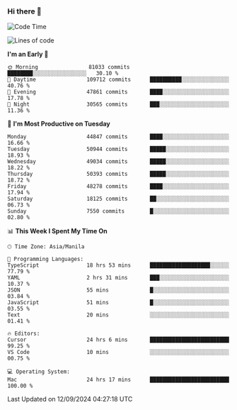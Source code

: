 ### Hi there 👋

<!--START_SECTION:waka-->
![Code Time](http://img.shields.io/badge/Code%20Time-5%2C537%20hrs%201%20min-blue)

![Lines of code](https://img.shields.io/badge/From%20Hello%20World%20I%27ve%20Written-119.0%20million%20lines%20of%20code-blue)

**I'm an Early 🐤** 

```text
🌞 Morning                81033 commits       ████████░░░░░░░░░░░░░░░░░   30.10 % 
🌆 Daytime                109712 commits      ██████████░░░░░░░░░░░░░░░   40.76 % 
🌃 Evening                47861 commits       ████░░░░░░░░░░░░░░░░░░░░░   17.78 % 
🌙 Night                  30565 commits       ███░░░░░░░░░░░░░░░░░░░░░░   11.36 % 
```
📅 **I'm Most Productive on Tuesday** 

```text
Monday                   44847 commits       ████░░░░░░░░░░░░░░░░░░░░░   16.66 % 
Tuesday                  50944 commits       █████░░░░░░░░░░░░░░░░░░░░   18.93 % 
Wednesday                49034 commits       █████░░░░░░░░░░░░░░░░░░░░   18.22 % 
Thursday                 50393 commits       █████░░░░░░░░░░░░░░░░░░░░   18.72 % 
Friday                   48278 commits       ████░░░░░░░░░░░░░░░░░░░░░   17.94 % 
Saturday                 18125 commits       ██░░░░░░░░░░░░░░░░░░░░░░░   06.73 % 
Sunday                   7550 commits        █░░░░░░░░░░░░░░░░░░░░░░░░   02.80 % 
```


📊 **This Week I Spent My Time On** 

```text
🕑︎ Time Zone: Asia/Manila

💬 Programming Languages: 
TypeScript               18 hrs 53 mins      ███████████████████░░░░░░   77.79 % 
YAML                     2 hrs 31 mins       ███░░░░░░░░░░░░░░░░░░░░░░   10.37 % 
JSON                     55 mins             █░░░░░░░░░░░░░░░░░░░░░░░░   03.84 % 
JavaScript               51 mins             █░░░░░░░░░░░░░░░░░░░░░░░░   03.55 % 
Text                     20 mins             ░░░░░░░░░░░░░░░░░░░░░░░░░   01.41 % 

🔥 Editors: 
Cursor                   24 hrs 6 mins       █████████████████████████   99.25 % 
VS Code                  10 mins             ░░░░░░░░░░░░░░░░░░░░░░░░░   00.75 % 

💻 Operating System: 
Mac                      24 hrs 17 mins      █████████████████████████   100.00 % 
```


 Last Updated on 12/09/2024 04:27:18 UTC
<!--END_SECTION:waka-->


<!--
**rad182/rad182** is a ✨ _special_ ✨ repository because its `README.md` (this file) appears on your GitHub profile.

Here are some ideas to get you started:

- 🔭 I’m currently working on ...
- 🌱 I’m currently learning ...
- 👯 I’m looking to collaborate on ...
- 🤔 I’m looking for help with ...
- 💬 Ask me about ...
- 📫 How to reach me: ...
- 😄 Pronouns: ...
- ⚡ Fun fact: ...
-->

